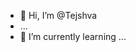 - 👋 Hi, I’m @Tejshva
-  ...
- 🌱 I’m currently learning ...
  


<!---
Tejshva/Tejshva is a ✨ special ✨ repository because its `README.md` (this file) appears on your GitHub profile.
You can click the Preview link to take a look at your changes.
--->
